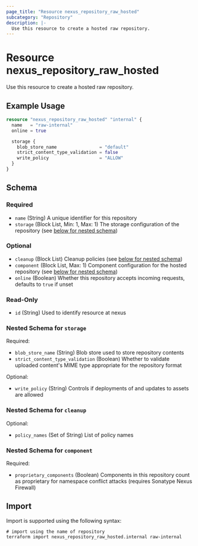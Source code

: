 ```yaml
---
page_title: "Resource nexus_repository_raw_hosted"
subcategory: "Repository"
description: |-
  Use this resource to create a hosted raw repository.
---
```

# Resource nexus_repository_raw_hosted
Use this resource to create a hosted raw repository.
## Example Usage
```terraform
resource "nexus_repository_raw_hosted" "internal" {
  name   = "raw-internal"
  online = true

  storage {
    blob_store_name                = "default"
    strict_content_type_validation = false
    write_policy                   = "ALLOW"
  }
}
```
<!-- schema generated by tfplugindocs -->
## Schema

### Required

- `name` (String) A unique identifier for this repository
- `storage` (Block List, Min: 1, Max: 1) The storage configuration of the repository (see [below for nested schema](#nestedblock--storage))

### Optional

- `cleanup` (Block List) Cleanup policies (see [below for nested schema](#nestedblock--cleanup))
- `component` (Block List, Max: 1) Component configuration for the hosted repository (see [below for nested schema](#nestedblock--component))
- `online` (Boolean) Whether this repository accepts incoming requests, defaults to `true` if unset

### Read-Only

- `id` (String) Used to identify resource at nexus

<a id="nestedblock--storage"></a>
### Nested Schema for `storage`

Required:

- `blob_store_name` (String) Blob store used to store repository contents
- `strict_content_type_validation` (Boolean) Whether to validate uploaded content's MIME type appropriate for the repository format

Optional:

- `write_policy` (String) Controls if deployments of and updates to assets are allowed


<a id="nestedblock--cleanup"></a>
### Nested Schema for `cleanup`

Optional:

- `policy_names` (Set of String) List of policy names


<a id="nestedblock--component"></a>
### Nested Schema for `component`

Required:

- `proprietary_components` (Boolean) Components in this repository count as proprietary for namespace conflict attacks (requires Sonatype Nexus Firewall)
## Import
Import is supported using the following syntax:
```shell
# import using the name of repository
terraform import nexus_repository_raw_hosted.internal raw-internal
```
